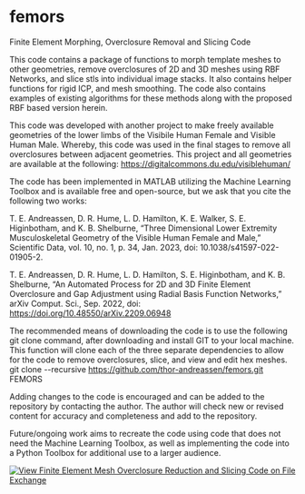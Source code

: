 # femors
Finite Element Morphing, Overclosure Removal and Slicing Code

This code contains a package of functions to morph template meshes to other geometries, remove overclosures of 2D and 3D meshes using RBF Networks, and slice stls into individual image stacks. It also contains helper functions for rigid ICP, and mesh smoothing. The code also contains examples of existing algorithms for these methods along with the proposed RBF based version herein.

This code was developed with another project to make freely available geometries of the lower limbs of the Visibile Human Female and Visible Human Male. Whereby, this code was used in the final stages to remove all overclosures between adjacent geometries. This project and all geometries are available at the following:
https://digitalcommons.du.edu/visiblehuman/

The code has been implemented in MATLAB utilizing the Machine Learning Toolbox and is available free and open-source, but we ask that you cite the following two works:

T. E. Andreassen, D. R. Hume, L. D. Hamilton, K. E. Walker, S. E. Higinbotham, and K. B. Shelburne, “Three Dimensional Lower Extremity Musculoskeletal Geometry of the Visible Human Female and Male,” Scientific Data, vol. 10, no. 1, p. 34, Jan. 2023, doi: 10.1038/s41597-022-01905-2.

T. E. Andreassen, D. R. Hume, L. D. Hamilton, S. E. Higinbotham, and K. B. Shelburne, “An Automated Process for 2D and 3D Finite Element Overclosure and Gap Adjustment using Radial Basis Function Networks,” arXiv Comput. Sci., Sep. 2022, doi: https://doi.org/10.48550/arXiv.2209.06948


The recommended means of downloading the code is to use the following git clone command, after downloading and install GIT to your local machine.
This function will clone each of the three separate dependencies to allow for the code to remove overclosures, slice, and view and edit hex meshes.
git clone --recursive https://github.com/thor-andreassen/femors.git FEMORS

Adding changes to the code is encouraged and can be added to the repository by contacting the author. The author will check new or revised content for accuracy and completeness and add to the repository.

Future/ongoing work aims to recreate the code using code that does not need the Machine Learning Toolbox, as well as implementing the code into a Python Toolbox for additional use to a larger audience.

[![View Finite Element Mesh Overclosure Reduction and Slicing Code on File Exchange](https://www.mathworks.com/matlabcentral/images/matlab-file-exchange.svg)](https://www.mathworks.com/matlabcentral/fileexchange/120353-finite-element-mesh-overclosure-reduction-and-slicing-code)
